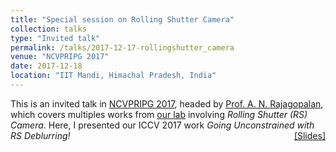 ```yaml
---
title: "Special session on Rolling Shutter Camera" 
collection: talks
type: "Invited talk"
permalink: /talks/2017-12-17-rollingshutter_camera
venue: "NCVPRIPG 2017"
date: 2017-12-18
location: "IIT Mandi, Himachal Pradesh, India"
---
```

<p style="text-align:left;">
   This is an invited talk in <a href="http://ncvpripg.iitmandi.ac.in/index.html">NCVPRIPG 2017</a>, headed by <a href="http://www.ee.iitm.ac.in/~raju/">Prof. A. N. Rajagopalan</a>, which covers multiples works from <a href="http://www.ee.iitm.ac.in/ipcvlab/">our lab</a> involving <i>Rolling Shutter (RS) Camera</i>. Here, I presented our ICCV 2017 work <i>Going Unconstrained with RS Deblurring! </i>  
    <span style="float:right;">
          <a href="https://drive.google.com/open?id=1y7Eb3jBU756K3mi84gv0DDREvQYGLDs8">&#91;Slides&#93;</a>  
    </span>
</p>

           
    
